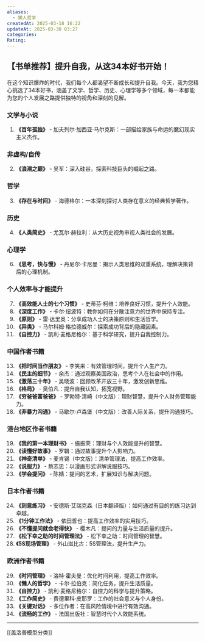 ```yaml
---
aliases:
  - 懒人哲学
createdAt: 2025-03-18 16:22
updateAt: 2025-03-30 03:27
categories: 
Rating:
---
```


## 【书单推荐】提升自我，从这34本好书开始！

在这个知识爆炸的时代，我们每个人都渴望不断成长和提升自我。今天，我为您精心挑选了34本好书，涵盖了文学、哲学、历史、心理学等多个领域，每一本都能为您的个人发展之路提供独特的视角和深刻的见解。

### 文学与小说

1. **《百年孤独》** - 加夫列尔·加西亚·马尔克斯：一部描绘家族与命运的魔幻现实主义杰作。

### 非虚构/自传

2. **《浪潮之巅》** - 吴军：深入硅谷，探索科技巨头的崛起之路。

### 哲学

3. **《存在与时间》** - 海德格尔：一本深刻探讨人类存在意义的经典哲学著作。

### 历史

4. **《人类简史》** - 尤瓦尔·赫拉利：从大历史视角审视人类社会的发展。

### 心理学

6. **《思考，快与慢》** - 丹尼尔·卡尼曼：揭示人类思维的双重系统，理解决策背后的心理机制。

### 个人效率与才能提升

7. **《高效能人士的七个习惯》** - 史蒂芬·柯维：培养良好习惯，提升个人效能。
8. **《深度工作》** - 卡尔·纽波特：教你如何在分散注意力的世界中保持专注。
9. **《原则》** - 雷·达里奥：分享成功人士的决策原则和生活哲学。
10. **《异类》** - 马尔科姆·格拉德威尔：探索成功背后的隐藏因素。
11. **《自控力》** - 凯利·麦格尼格尔：基于科学研究，提升自我控制力。

### 中国作者书籍

13. **《把时间当作朋友》** - 李笑来：有效管理时间，提升个人生产力。
14. **《民主的细节》** - 余杰：通过观察美国政治，思考个人在社会中的作用。
15. **《激荡三十年》** - 吴晓波：回顾改革开放三十年，激发创新思维。
16. **《格局》** - 吴伯凡：提升自我认知，拓宽视野。
17. **《穷爸爸富爸爸》** - 罗勃特·清崎（中文版）：理财智慧，提升个人财务管理能力。
18. **《非暴力沟通》** - 马歇尔·卢森堡（中文版）：改善人际关系，提升沟通技巧。

### 港台地区作者书籍

19. **《我的第一本理财书》** - 施振荣：理财与个人效能提升的智慧。
20. **《读懂好故事》** - 罗辑：通过故事提升个人影响力。
21. **《神奇清单》** - 麦肯锡（中文版）：清单管理法，提高工作效率。
22. **《说服力》** - 蔡志忠：以漫画形式讲解说服技巧。
23. **《学会提问》** - 陈婧：提问的艺术，扩展知识与解决问题。

### 日本作者书籍

24. **《刻意练习》** - 安德斯·艾瑞克森（日本翻译版）：如何通过有目的的练习达到卓越。
25. **《1分钟工作法》** - 依田哲也：提高工作效率的实用技巧。
26. **《不懂提问就会老得快》** - 樱木凡：提问的力量与生活质量的提升。
27. **《松下幸之助的时间管理法》** - 松下幸之助：时间管理的智慧。
28. **《5S现场管理》** - 外山滋比古：5S管理法，提升生产力。

### 欧洲作者书籍

29. **《时间管理》** - 洛特·霍夫曼：优化时间利用，提高工作效率。
30. **《懒人的哲学》** - 卡尔·拉伯克：简化任务，提升生活质量。
31. **《自控力》** - 凯利·麦格尼格尔：自控力的科学与提升策略。
32. **《工作简史》** - 费德里科·皮耶罗：工作的社会意义与个人身份。
33. **《关键对话》** - 多位作者：在高风险情境中进行有效沟通。
34. **《流畅的工作》** - 法国出版社：智慧时代个人效能系统。

---

[[盖洛普模型分类]]
